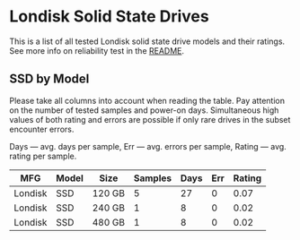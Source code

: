 Londisk Solid State Drives
==========================

This is a list of all tested Londisk solid state drive models and their ratings. See
more info on reliability test in the [README](https://github.com/linuxhw/SMART).

SSD by Model
------------

Please take all columns into account when reading the table. Pay attention on the
number of tested samples and power-on days. Simultaneous high values of both rating
and errors are possible if only rare drives in the subset encounter errors.

Days   — avg. days per sample,
Err    — avg. errors per sample,
Rating — avg. rating per sample.

| MFG       | Model              | Size   | Samples | Days  | Err   | Rating |
|-----------|--------------------|--------|---------|-------|-------|--------|
| Londisk   | SSD                | 120 GB | 5       | 27    | 0     | 0.07   |
| Londisk   | SSD                | 240 GB | 1       | 8     | 0     | 0.02   |
| Londisk   | SSD                | 480 GB | 1       | 8     | 0     | 0.02   |
